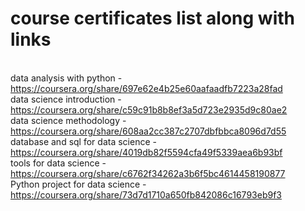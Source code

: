 # course certificates list along with links
<br>data analysis with python - https://coursera.org/share/697e62e4b25e60aafaadfb7223a28fad
<br>data science introduction - https://coursera.org/share/c59c91b8b8ef3a5d723e2935d9c80ae2 
<br>data science methodology - https://coursera.org/share/608aa2cc387c2707dbfbbca8096d7d55 
<br>database and sql for data science - https://coursera.org/share/4019db82f5594cfa49f5339aea6b93bf 
<br>tools for data science - https://coursera.org/share/c6762f34262a3b6f5bc4614458190877
<br>Python project for data science - https://coursera.org/share/73d7d1710a650fb842086c16793eb9f3
